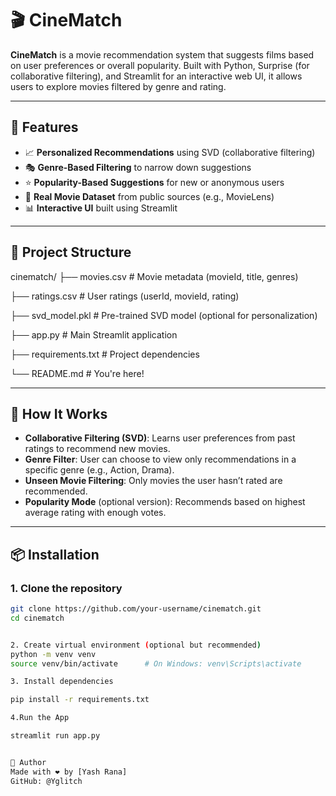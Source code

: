 # 🎬 CineMatch

**CineMatch** is a movie recommendation system that suggests films based on user preferences or overall popularity. Built with Python, Surprise (for collaborative filtering), and Streamlit for an interactive web UI, it allows users to explore movies filtered by genre and rating.

---

## 🚀 Features

- 📈 **Personalized Recommendations** using SVD (collaborative filtering)
- 🎭 **Genre-Based Filtering** to narrow down suggestions
- ⭐ **Popularity-Based Suggestions** for new or anonymous users
- 🎥 **Real Movie Dataset** from public sources (e.g., MovieLens)
- 📊 **Interactive UI** built using Streamlit

---

## 📁 Project Structure

cinematch/
├── movies.csv # Movie metadata (movieId, title, genres)

├── ratings.csv # User ratings (userId, movieId, rating)

├── svd_model.pkl # Pre-trained SVD model (optional for personalization)

├── app.py # Main Streamlit application

├── requirements.txt # Project dependencies

└── README.md # You're here!


---

## 🧠 How It Works

- **Collaborative Filtering (SVD)**: Learns user preferences from past ratings to recommend new movies.
- **Genre Filter**: User can choose to view only recommendations in a specific genre (e.g., Action, Drama).
- **Unseen Movie Filtering**: Only movies the user hasn’t rated are recommended.
- **Popularity Mode** (optional version): Recommends based on highest average rating with enough votes.

---

## 📦 Installation

### 1. Clone the repository

```bash
git clone https://github.com/your-username/cinematch.git
cd cinematch


2. Create virtual environment (optional but recommended)
python -m venv venv
source venv/bin/activate      # On Windows: venv\Scripts\activate

3. Install dependencies

pip install -r requirements.txt

4.Run the App

streamlit run app.py


🙌 Author
Made with ❤️ by [Yash Rana]
GitHub: @Yglitch
